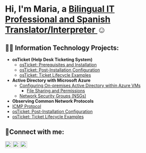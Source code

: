 <h1>Hi, I'm Maria, a <a href="https://www.linkedin.com/in/maria-mcpherson-6b7239252/">Bilingual IT Professional and Spanish Translator/Interpreter </a>☺</h1>

<h2>👨‍💻 Information Technology Projects:</h2>

- <b>osTicket (Help Desk Ticketing System)</b>
  - [osTicket: Prerequisites and Installation](https://github.com/mariamcpherson/os_ticket_prerequisites)
  - [osTicket: Post-Installation Configuration](https://github.com/mariamcpherson/os_ticket_postinstall)
  - [osTicket: Ticket Lifecycle Examples](https://github.com/mariamcpherson/os_lifecycle)
- <b>Active Directory with Microsoft Azure</b>
  - [Configuring On-premises Active Directory within Azure VMs](https://github.com/mariamcpherson/activedirectory)
     - [File Sharing and Permissions](https://github.com/mariamcpherson/filshares)
  - [Network Security Groups (NSGs)](https://github.com/mariamcpherson/securitygroups)
- <b>Observing Common Network Protocols</b>
 - [ICMP Protocol](https://github.com/mariamcpherson/os_ticket_prerequisites)
 - [osTicket: Post-Installation Configuration](https://github.com/mariamcpherson/os_ticket_postinstall)
 - [osTicket: Ticket Lifecycle Examples](https://github.com/mariamcpherson/os_lifecycle)

<h2>🤳Connect with me:</h2>

[<img align="left" alt="Josh | Twitter" width="22px" src="https://cdn.jsdelivr.net/npm/simple-icons@v3/icons/twitter.svg" />][twitter]
[<img align="left" alt="Josh | LinkedIn" width="22px" src="https://cdn.jsdelivr.net/npm/simple-icons@v3/icons/linkedin.svg" />][linkedin]
[<img align="left" alt="Josh | Instagram" width="22px" src="https://cdn.jsdelivr.net/npm/simple-icons@v3/icons/instagram.svg" />][instagram]

[twitter]: https://twitter.com/Josh
[instagram]: https://www.instagram.com/Josh
[linkedin]: https://linkedin.com/in/Josh
